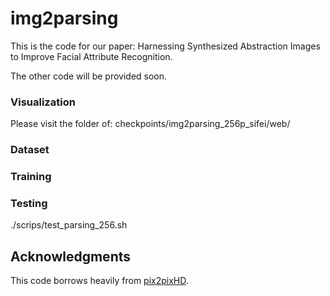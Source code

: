 # img2parsing


This is the code for our paper: 
Harnessing Synthesized Abstraction Images to Improve Facial Attribute Recognition.

The other code will be provided soon.

### Visualization

Please visit the folder of:
checkpoints/img2parsing\_256p_sifei/web/

### Dataset


### Training


### Testing
./scrips/test\_parsing\_256.sh

## Acknowledgments
This code borrows heavily from [pix2pixHD](https://github.com/NVIDIA/pix2pixHD).

